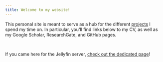 ```yaml
---
title: Welcome to my website!
---
```


This personal site is meant to serve as a hub for the different [projects](/projects) I spend my time on. In particular, you'll find links below to my CV, as well as my Google Scholar, ResearchGate, and GitHub pages.

 

If you came here for the Jellyfin server, [check out the dedicated page](/projects/jellyfin)!